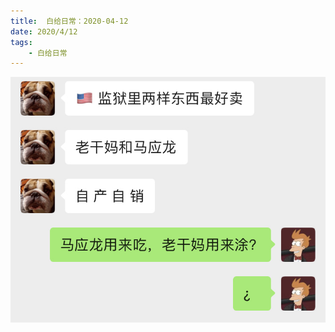 ```yaml
---
title:  白给日常：2020-04-12
date: 2020/4/12
tags: 
	- 白给日常
---
```

![自 产 自 销](WGDaily-2020-04-12/IMG_4742.jpg)

